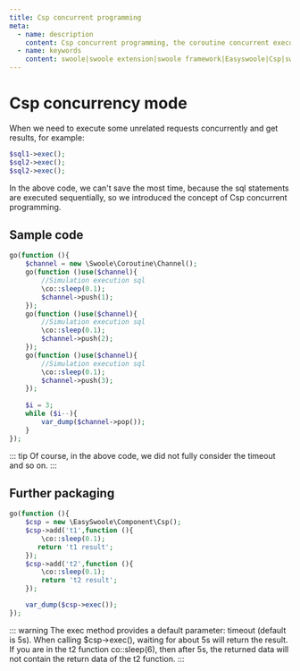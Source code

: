 ```yaml
---
title: Csp concurrent programming
meta:
  - name: description
    content: Csp concurrent programming, the coroutine concurrent execution gets the result, easyswoole concurrently initiates the request summary result
  - name: keywords
    content: swoole|swoole extension|swoole framework|Easyswoole|Csp|swoole Csp|Concurrent Programming|Coroutine Concurrency Results
---
```


# Csp concurrency mode
When we need to execute some unrelated requests concurrently and get results, for example:
```php
$sql1->exec();
$sql2->exec();
$sql2->exec();
```
In the above code, we can't save the most time, because the sql statements are executed sequentially, so we introduced the concept of Csp concurrent programming.

## Sample code
```php
go(function (){
    $channel = new \Swoole\Coroutine\Channel();
    go(function ()use($channel){
        //Simulation execution sql
        \co::sleep(0.1);
        $channel->push(1);
    });
    go(function ()use($channel){
        //Simulation execution sql
        \co::sleep(0.1);
        $channel->push(2);
    });
    go(function ()use($channel){
        //Simulation execution sql
        \co::sleep(0.1);
        $channel->push(3);
    });
    
    $i = 3;
    while ($i--){
        var_dump($channel->pop());
    }
});
```

::: tip
Of course, in the above code, we did not fully consider the timeout and so on.
:::

## Further packaging

```php
go(function (){
    $csp = new \EasySwoole\Component\Csp();
    $csp->add('t1',function (){
        \co::sleep(0.1);
       return 't1 result';
    });
    $csp->add('t2',function (){
        \co::sleep(0.1);
        return 't2 result';
    });

    var_dump($csp->exec());
});
```

::: warning 
 The exec method provides a default parameter: timeout (default is 5s). When calling $csp->exec(), waiting for about 5s will return the result. If you are in the t2 function co::sleep(6), then after 5s, the returned data will not contain the return data of the t2 function.
:::
